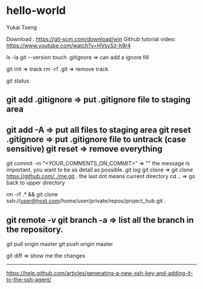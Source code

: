 # hello-world
Yukai Tseng

Download : https://git-scm.com/download/win
Github tutorial video: https://www.youtube.com/watch?v=HVsySz-h9r4

ls -la
git --version
touch .gitignore   =>    can add a ignore fill

git init => track
rm -rf .git  => remove track

git status

git add .gitignore => put .gitignore file to staging area
---------------------------------------------------------------------------
git add -A  => put all files to staging area
git reset .gitignore => put .gitignore file to untrack (case sensitive)
git reset => remove everything
----------------------------------------------------------------------------
git commit -m "<YOUR_COMMENTS_ON_COMMIT>" => "" the message is important, 				you want to be as detail as possible.
git log 
git clone <url> <where to clone> => git clone https://github.com/../me.git .
				    the last dot means current directory
cd .. => go back to upper directory

rm -rf .* && git clone ssh://user@host.com/home/user/private/repos/project_hub.git .

git remote -v
git branch -a => list all the branch in the repository.
---------------------------------------------------------------------------
git pull origin master
git push origin master

git diff => show me the changes

----------------------
https://help.github.com/articles/generating-a-new-ssh-key-and-adding-it-to-the-ssh-agent/


